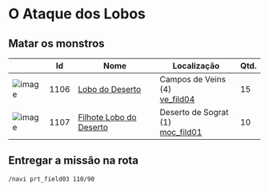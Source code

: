 # O Ataque dos Lobos

## Matar os monstros

| | Id | Nome | Localização | Qtd. |
| - | - | - | - | - |
| ![image](https://file5s.ratemyserver.net/mobs/1106.gif) | 1106 | [Lobo do Deserto](https://ratemyserver.net/mob_db.php?mob_id=1106&small=1&back=1) | Campos de Veins (4)<br>[ve_fild04](https://ratemyserver.net/index.php?page=npc_shop_warp&map=ve_fild04) | 15 |
| ![image](https://file5s.ratemyserver.net/mobs/1107.gif) | 1107 | [Filhote Lobo do Deserto](https://ratemyserver.net/mob_db.php?mob_id=1107&small=1&back=1) | Deserto de Sograt (1)<br>[moc_fild01](https://ratemyserver.net/index.php?page=npc_shop_warp&map=moc_fild01) | 10 |

## Entregar a missão na rota

```
/navi prt_field03 110/90
```

